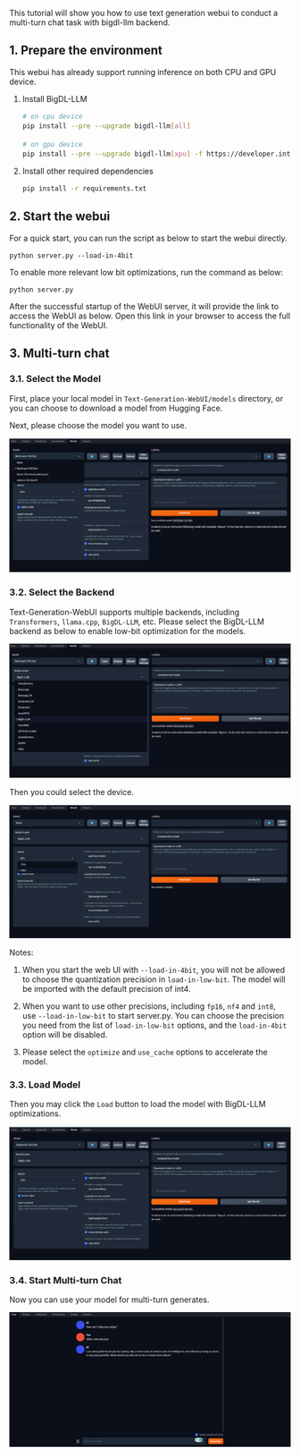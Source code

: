 
This tutorial will show you how to use text generation webui to conduct a multi-turn chat task with bigdl-llm backend.

## 1. Prepare the environment

This webui has already support running inference on both CPU and GPU device.

1. Install BigDL-LLM

    ```bash
    # on cpu device
    pip install --pre --upgrade bigdl-llm[all]

    # on gpu device
    pip install --pre --upgrade bigdl-llm[xpu] -f https://developer.intel.com/ipex-whl-stable-xpu
    ```

2. Install other required dependencies

    ```bash
    pip install -r requirements.txt
    ```

## 2. Start the webui

For a quick start, you can run the script as below to start the webui directly.
```
python server.py --load-in-4bit
```

To enable more relevant low bit optimizations, run the command as below:
```
python server.py
```

After the successful startup of the WebUI server, it will provide the link to access the WebUI as below. Open this link in your browser to access the full functionality of the WebUI.


## 3. Multi-turn chat

### 3.1. Select the Model
First, place your local model in `Text-Generation-WebUI/models` directory, or you can choose to download a model from Hugging Face.

Next, please choose the model you want to use.

![Image text](https://github.com/intel-analytics/BigDL/blob/1df67d7927ebea0af570b09f36ce76efbf9b8bad/python/llm/example/Text-Generation-WebUI/readme_folder/image.png)


### 3.2. Select the Backend
Text-Generation-WebUI supports multiple backends, including `Transformers`, `llama.cpp`, `BigDL-LLM`, etc. Please select the BigDL-LLM backend as below to enable low-bit optimization for the models.

![Image text](https://github.com/intel-analytics/BigDL/blob/1df67d7927ebea0af570b09f36ce76efbf9b8bad/python/llm/example/Text-Generation-WebUI/readme_folder/image-1.png)

Then you could select the device.

![Image text](https://github.com/intel-analytics/BigDL/blob/1df67d7927ebea0af570b09f36ce76efbf9b8bad/python/llm/example/Text-Generation-WebUI/readme_folder/image-2.png)

Notes:

1. When you start the web UI with `--load-in-4bit`, you will not be allowed to choose the quantization precision in `load-in-low-bit`. The model will be imported with the default precision of int4.

2. When you want to use other precisions, including `fp16`, `nf4` and `int8`, use `--load-in-low-bit` to start server.py. You can choose the precision you need from the list of `load-in-low-bit` options, and the `load-in-4bit` option will be disabled.

3. Please select the `optimize` and `use_cache` options to accelerate the model.


### 3.3. Load Model
Then you may click the `Load` button to load the model with BigDL-LLM optimizations.

![Image text](https://github.com/intel-analytics/BigDL/blob/1df67d7927ebea0af570b09f36ce76efbf9b8bad/python/llm/example/Text-Generation-WebUI/readme_folder/image-3.png)

### 3.4. Start Multi-turn Chat
Now you can use your model for multi-turn generates.

![Image text](https://github.com/intel-analytics/BigDL/blob/1df67d7927ebea0af570b09f36ce76efbf9b8bad/python/llm/example/Text-Generation-WebUI/readme_folder/image-4.png)
